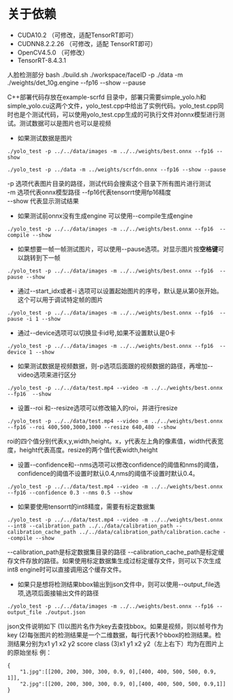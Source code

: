 # 关于依赖
- CUDA10.2         （可修改，适配TensorRT即可）
- CUDNN8.2.2.26    （可修改，适配 TensorRT即可）
- OpenCV4.5.0     （可修改）
- TensorRT-8.4.3.1

人脸检测部分
bash ./build.sh
./workspace/faceID -p ./data -m ./weights/det_10g.engine --fp16 --show --pause

C++部署代码存放在example-scrfd 目录中，部署只需要simple_yolo.h和simple_yolo.cu这两个文件，yolo_test.cpp中给出了实例代码。yolo_test.cpp同时也是个测试代码，可以使用yolo_test.cpp生成的可执行文件对onnx模型进行测试。测试数据可以是图片也可以是视频   
* 如果测试数据是图片
```
./yolo_test -p ../../data/images -m ../../weights/best.onnx --fp16 --show

./yolo_test -p ../data -m ../weights/scrfdn.onnx --fp16 --show --pause
```
-p 选项代表图片目录的路径，测试代码会搜索这个目录下所有图片进行测试   
-m 选项代表onnx模型路径
--fp16代表tensorrt使用fp16精度   
--show 代表显示测试结果
* 如果测试前onnx没有生成engine 可以使用--compile生成engine
```
./yolo_test -p ../../data/images -m ../../weights/best.onnx --fp16  --compile --show
```
* 如果想要一帧一帧测试图片，可以使用--pause选项。对显示图片按**空格键**可以跳转到下一帧
```
./yolo_test -p ../../data/images -m ../../weights/best.onnx --fp16  --pause --show
```
* 通过--start_idx或者-i 选项可以设置起始图片的序号，默认是从第0张开始。这个可以用于调试特定帧的图片   
```
./yolo_test -p ../../data/images -m ../../weights/best.onnx --fp16  --pause -i 1 --show
```
* 通过--device选项可以切换显卡id号,如果不设置默认是0卡
```
./yolo_test -p ../../data/images -m ../../weights/best.onnx --fp16  --device 1 --show
```
* 如果测试数据是视频数据，则-p选项后面跟的视频数据的路径，再增加--video选项来进行区分
```
./yolo_test -p ../../data/test.mp4 --video -m ../../weights/best.onnx --fp16  --show
```
* 设置--roi 和--resize选项可以修改输入的roi，并进行resize
```
./yolo_test -p ../../data/test.mp4 --video -m ../../weights/best.onnx --fp16 --roi 400,500,3000,1000 --resize 640,480 --show
```
roi的四个值分别代表x,y,width,height。x，y代表左上角的像素值，width代表宽度，height代表高度。resize的两个值代表width,height  
* 设置--confidence和--nms选项可以修改confidence的阈值和nms的阈值，confidence的阈值不设置时默认0.4,nms的阈值不设置时默认0.4。
```
./yolo_test -p ../../data/test.mp4 --video -m ../../weights/best.onnx --fp16 --confidence 0.3 --nms 0.5 --show
```
* 如果要使用tensorrt的int8精度，需要有标定数据集
```
./yolo_test -p ../../data/test.mp4 --video -m ../../weights/best.onnx --int8 --calibration_path ../../data/calibration_path --calibration_cache_path ../../data/calibration_path/calibration.cache --compile --show
```
--calibration_path是标定数据集目录的路径
--calibration_cache_path是标定缓存文件存放的路径。如果使用标定数据集生成过标定缓存文件，则可以下次生成int8 engine时可以直接调用这个缓存文件。   
* 如果只是想将检测结果bbox输出到json文件中，则可以使用--output_file选项,选项后面接输出文件的路径  
```
./yolo_test -p ../../data/images -m ../../weights/best.onnx --fp16 --output_file ./output.json
```
json文件说明如下
(1)以图片名作为key去查找bbox。如果是视频，则以帧号作为key
(2)每张图片的检测结果是一个二维数据，每行代表1个bbox的检测结果。检测结果分别为x1 y1 x2 y2 score class 
(3)x1 y1 x2 y2（左上右下）均为在图片上的原始坐标
例：
```
{
    "1.jpg":[[200, 200, 300, 300, 0.9, 0],[400, 400, 500, 500, 0.9, 1]],
    "2.jpg":[[200, 200, 300, 300, 0.9, 0],[400, 400, 500, 500, 0.9,1]]
}

```
